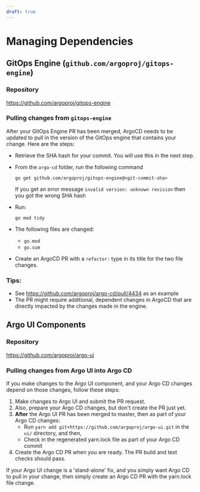 ```yaml
---
draft: true
---
```


# Managing Dependencies

## GitOps Engine (`github.com/argoproj/gitops-engine`)

### Repository

https://github.com/argoproj/gitops-engine

### Pulling changes from `gitops-engine` 

After your GitOps Engine PR has been merged, ArgoCD needs to be updated to pull in the version of the GitOps engine that contains your change.  Here are the steps:

* Retrieve the SHA hash for your commit. You will use this in the next step.
* From the `argo-cd` folder, run the following command

    `go get github.com/argoproj/gitops-engine@<git-commit-sha>`

    If you get an error message `invalid version: unknown revision` then you got the wrong SHA hash

* Run:

    `go mod tidy`

* The following files are changed:

    - `go.mod`
    - `go.sum`

* Create an ArgoCD PR with a `refactor:` type in its title for the two file changes.

### Tips:
* See https://github.com/argoproj/argo-cd/pull/4434 as an example
* The PR might require additional, dependent changes in ArgoCD that are directly impacted by the changes made in the engine.  

## Argo UI Components

### Repository

https://github.com/argoproj/argo-ui

### Pulling changes from Argo UI into Argo CD

If you make changes to the Argo UI component, and your Argo CD changes depend on those changes, follow these steps:

1. Make changes to Argo UI and submit the PR request.
2. Also, prepare your Argo CD changes, but don't create the PR just yet.
3. **After** the Argo UI PR has been merged to master, then as part of your Argo CD changes:
	- Run `yarn add git+https://github.com/argoproj/argo-ui.git` in the `ui/` directory, and then,
	- Check in the regenerated yarn.lock file as part of your Argo CD commit
4. Create the Argo CD PR	 when you are ready. The PR build and test checks should pass.

If your Argo UI change is a 'stand-alone' fix, and you simply want Argo CD to pull in your change, then simply create an Argo CD PR with the yarn.lock file change.
